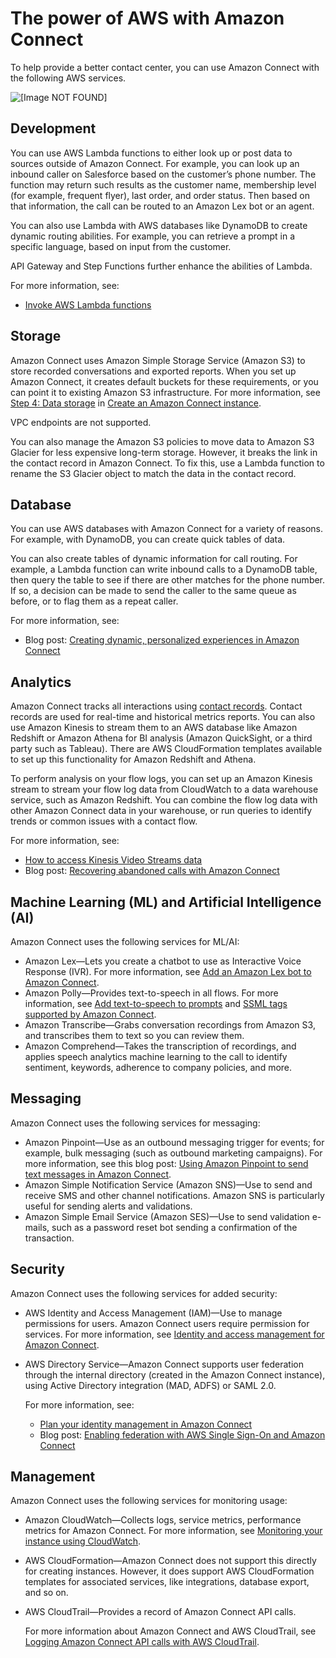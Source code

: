# The power of AWS with Amazon Connect<a name="related-services-amazon-connect"></a>

To help provide a better contact center, you can use Amazon Connect with the following AWS services\.

![\[Image NOT FOUND\]](http://docs.aws.amazon.com/connect/latest/adminguide/images/connect-overview2.png)

## Development<a name="development-services"></a>

You can use AWS Lambda functions to either look up or post data to sources outside of Amazon Connect\. For example, you can look up an inbound caller on Salesforce based on the customer’s phone number\. The function may return such results as the customer name, membership level \(for example, frequent flyer\), last order, and order status\. Then based on that information, the call can be routed to an Amazon Lex bot or an agent\. 

You can also use Lambda with AWS databases like DynamoDB to create dynamic routing abilities\. For example, you can retrieve a prompt in a specific language, based on input from the customer\.

API Gateway and Step Functions further enhance the abilities of Lambda\. 

For more information, see:
+ [Invoke AWS Lambda functions](connect-lambda-functions.md)

## Storage<a name="storage-services"></a>

Amazon Connect uses Amazon Simple Storage Service \(Amazon S3\) to store recorded conversations and exported reports\. When you set up Amazon Connect, it creates default buckets for these requirements, or you can point it to existing Amazon S3 infrastructure\. For more information, see [Step 4: Data storage](amazon-connect-instances.md#get-started-data-storage) in [Create an Amazon Connect instance](amazon-connect-instances.md)\.

VPC endpoints are not supported\. 

You can also manage the Amazon S3 policies to move data to Amazon S3 Glacier for less expensive long\-term storage\. However, it breaks the link in the contact record in Amazon Connect\. To fix this, use a Lambda function to rename the S3 Glacier object to match the data in the contact record\. 

## Database<a name="database-services"></a>

You can use AWS databases with Amazon Connect for a variety of reasons\. For example, with DynamoDB, you can create quick tables of data\. 

You can also create tables of dynamic information for call routing\. For example, a Lambda function can write inbound calls to a DynamoDB table, then query the table to see if there are other matches for the phone number\. If so, a decision can be made to send the caller to the same queue as before, or to flag them as a repeat caller\. 

For more information, see:
+ Blog post: [Creating dynamic, personalized experiences in Amazon Connect](http://aws.amazon.com/blogs/contact-center/creating-dynamic-personalized-experiences-in-amazon-connect/)

## Analytics<a name="analytics-services"></a>

Amazon Connect tracks all interactions using [contact records](about-contact-states.md#ctr-events)\. Contact records are used for real\-time and historical metrics reports\. You can also use Amazon Kinesis to stream them to an AWS database like Amazon Redshift or Amazon Athena for BI analysis \(Amazon QuickSight, or a third party such as Tableau\)\. There are AWS CloudFormation templates available to set up this functionality for Amazon Redshift and Athena\. 

To perform analysis on your flow logs, you can set up an Amazon Kinesis stream to stream your flow log data from CloudWatch to a data warehouse service, such as Amazon Redshift\. You can combine the flow log data with other Amazon Connect data in your warehouse, or run queries to identify trends or common issues with a contact flow\.

For more information, see:
+ [How to access Kinesis Video Streams data](access-media-stream-data.md)
+ Blog post: [Recovering abandoned calls with Amazon Connect](http://aws.amazon.com/blogs/contact-center/recovering-abandoned-calls-with-amazon-connect/)

## Machine Learning \(ML\) and Artificial Intelligence \(AI\)<a name="ai-services"></a>

Amazon Connect uses the following services for ML/AI: 
+ Amazon Lex—Lets you create a chatbot to use as Interactive Voice Response \(IVR\)\. For more information, see [Add an Amazon Lex bot to Amazon Connect](amazon-lex.md)\. 
+ Amazon Polly—Provides text\-to\-speech in all flows\. For more information, see [Add text\-to\-speech to prompts](text-to-speech.md) and [SSML tags supported by Amazon Connect](supported-ssml-tags.md)\.
+ Amazon Transcribe—Grabs conversation recordings from Amazon S3, and transcribes them to text so you can review them\.
+ Amazon Comprehend—Takes the transcription of recordings, and applies speech analytics machine learning to the call to identify sentiment, keywords, adherence to company policies, and more\.

## Messaging<a name="messaging-services"></a>

Amazon Connect uses the following services for messaging: 
+ Amazon Pinpoint—Use as an outbound messaging trigger for events; for example, bulk messaging \(such as outbound marketing campaigns\)\. For more information, see this blog post: [Using Amazon Pinpoint to send text messages in Amazon Connect](http://aws.amazon.com/blogs/contact-center/using-amazon-pinpoint-to-send-text-messages-in-amazon-connect/)\.
+ Amazon Simple Notification Service \(Amazon SNS\)—Use to send and receive SMS and other channel notifications\. Amazon SNS is particularly useful for sending alerts and validations\. 
+ Amazon Simple Email Service \(Amazon SES\)—Use to send validation e\-mails, such as a password reset bot sending a confirmation of the transaction\. 

## Security<a name="security-services"></a>

Amazon Connect uses the following services for added security: 
+ AWS Identity and Access Management \(IAM\)—Use to manage permissions for users\. Amazon Connect users require permission for services\. For more information, see [Identity and access management for Amazon Connect](security-iam.md)\.
+ AWS Directory Service—Amazon Connect supports user federation through the internal directory \(created in the Amazon Connect instance\), using Active Directory integration \(MAD, ADFS\) or SAML 2\.0\. 

  For more information, see:
  +  [Plan your identity management in Amazon Connect](connect-identity-management.md)
  + Blog post: [Enabling federation with AWS Single Sign\-On and Amazon Connect](http://aws.amazon.com/blogs/contact-center/enabling-federation-with-aws-single-sign-on-and-amazon-connect/)

## Management<a name="management-services"></a>

Amazon Connect uses the following services for monitoring usage: 
+ Amazon CloudWatch—Collects logs, service metrics, performance metrics for Amazon Connect\. For more information, see [Monitoring your instance using CloudWatch](monitoring-cloudwatch.md)\. 
+ AWS CloudFormation—Amazon Connect does not support this directly for creating instances\. However, it does support AWS CloudFormation templates for associated services, like integrations, database export, and so on\.
+ AWS CloudTrail—Provides a record of Amazon Connect API calls\. 

  For more information about Amazon Connect and AWS CloudTrail, see [Logging Amazon Connect API calls with AWS CloudTrail](logging-using-cloudtrail.md)\.